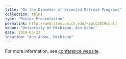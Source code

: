 ```yaml
---
title: "On the Diameter of Oriented Matroid Programs"
collection: talks
type: "Poster Presentation"
permalink: http://websites.umich.edu/~ipco2019conf/
venue: "University of Michigan, Ann Arbor"
date: 2019-05-22
location: "Ann Arbor, Michigan"
---
```

For more information, see [conference website](http://websites.umich.edu/~ipco2019conf/).
